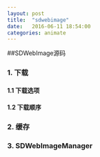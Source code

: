 ```yaml
---
layout: post
title:  "sdwebimage"
date:   2016-06-11 18:54:00
categories: animate
---
```


##SDWebImage源码

### 1. 下载
#### 1.1 下载选项
#### 1.2 下载顺序


### 2. 缓存
### 3. SDWebImageManager
